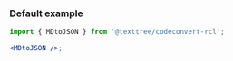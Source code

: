 ### Default example

```jsx
import { MDtoJSON } from '@texttree/codeconvert-rcl';

<MDtoJSON />;
```
